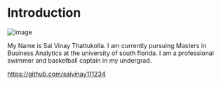 # Introduction

![image](https://github.com/saivinay111234/Introduction/assets/121187999/71497706-4bd2-425b-8dbb-274a8a4e6593)


My Name is Sai Vinay Thattukolla. I am currently pursuing Masters in Business Analytics at the university of south florida. I am a professional swimmer and basketball captain in my undergrad. 


https://github.com/saivinay111234

